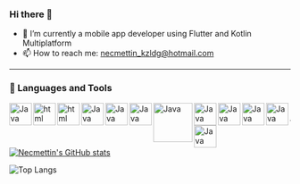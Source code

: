 ### Hi there 👋

- 📱 I’m currently a mobile app developer using Flutter and Kotlin Multiplatform
- 📫 How to reach me: necmettin_kzldg@hotmail.com

---

### 🧰 Languages and Tools
<img target="_blank" rel="noopener noreferrer nofollow" align="left" alt="Java" width="40px" src="https://cdn.iconscout.com/icon/free/png-256/free-java-60-1174953.png">
<img target="_blank" rel="noopener noreferrer nofollow" align="left" alt="html" width="40px" src="https://icon-icons.com/icons2/2107/PNG/512/file_type_html_icon_130541.png">
<img target="_blank" rel="noopener noreferrer nofollow" align="left" alt="html" width="40px" src="https://cdn.icon-icons.com/icons2/2107/PNG/512/file_type_css_icon_130661.png">
<img target="_blank" rel="noopener noreferrer nofollow" align="left" alt="Java" width="40px" src="https://cdn.jsdelivr.net/gh/devicons/devicon/icons/mysql/mysql-original-wordmark.svg" />
<img target="_blank" rel="noopener noreferrer nofollow" align="left" alt="Java" width="40px" src="https://cdn.jsdelivr.net/gh/devicons/devicon/icons/selenium/selenium-original.svg" />
<img target="_blank" rel="noopener noreferrer nofollow" align="left" alt="Java" width="40px" src="https://cdn.jsdelivr.net/gh/devicons/devicon/icons/cucumber/cucumber-plain.svg" />
<img target="_blank" rel="noopener noreferrer nofollow" align="left" alt="Java" width="70px" src="https://i0.wp.com/blog.knoldus.com/wp-content/uploads/2020/01/TESTNG.png?resize=1024%2C576&ssl=1" />
<img target="_blank" rel="noopener noreferrer nofollow" align="left" alt="Java" width="40px" src="https://junit.org/junit5/assets/img/junit5-logo.png" />
<img target="_blank" rel="noopener noreferrer nofollow" align="left" alt="Java" width="40px" src="https://upload.wikimedia.org/wikipedia/commons/9/9c/IntelliJ_IDEA_Icon.svg" />
<img target="_blank" rel="noopener noreferrer nofollow" align="left" alt="Java" width="40px" src="https://projectbase.medien.hs-duesseldorf.de/uploads/-/system/project/avatar/711/1_5ub7tcH230ZiT7SgBpRJkA.png" />
<img target="_blank" rel="noopener noreferrer nofollow" align="left" alt="Java" width="40px" src="https://upload.wikimedia.org/wikipedia/commons/6/6a/JavaScript-logo.png" />
<img target="_blank" rel="noopener noreferrer nofollow" align="left" alt="Java" width="40px" src="https://cdn.icon-icons.com/icons2/2107/PNG/512/file_type_cypress_icon_130654.png" />

<br/>

---

[![Necmettin's GitHub stats](https://github-readme-stats.vercel.app/api?username=NecmettinKizildag)](https://github.com/anuraghazra/github-readme-stats)

![Top Langs](https://github-readme-stats.vercel.app/api/top-langs/?username=NecmettinKizildag&layout=compact)
